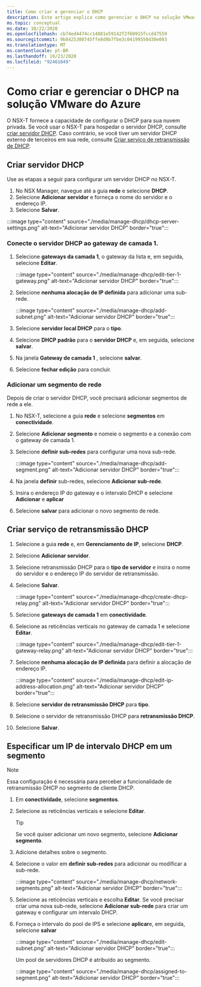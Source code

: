 ```yaml
---
title: Como criar e gerenciar o DHCP
description: Este artigo explica como gerenciar o DHCP na solução VMware do Azure.
ms.topic: conceptual
ms.date: 10/22/2020
ms.openlocfilehash: cb74ed4474cc14081e59142f2f60915fccd47559
ms.sourcegitcommit: 9b8425300745ffe8d9b7fbe3c04199550d30e003
ms.translationtype: MT
ms.contentlocale: pt-BR
ms.lasthandoff: 10/23/2020
ms.locfileid: "92461049"
---
```

# <a name="how-to-create-and-manage-dhcp-in-azure-vmware-solution"></a>Como criar e gerenciar o DHCP na solução VMware do Azure

O NSX-T fornece a capacidade de configurar o DHCP para sua nuvem privada. Se você usar o NSX-T para hospedar o servidor DHCP, consulte [criar servidor DHCP](#create-dhcp-server). Caso contrário, se você tiver um servidor DHCP externo de terceiros em sua rede, consulte [Criar serviço de retransmissão de DHCP](#create-dhcp-relay-service).

## <a name="create-dhcp-server"></a>Criar servidor DHCP

Use as etapas a seguir para configurar um servidor DHCP no NSX-T.

1. No NSX Manager, navegue até a guia **rede** e selecione **DHCP**. 
1. Selecione **Adicionar servidor** e forneça o nome do servidor e o endereço IP. 
1. Selecione **Salvar**.

:::image type="content" source="./media/manage-dhcp/dhcp-server-settings.png" alt-text="Adicionar servidor DHCP" border="true":::

### <a name="connect-dhcp-server-to-the-tier-1-gateway"></a>Conecte o servidor DHCP ao gateway de camada 1.

1. Selecione **gateways da camada 1**, o gateway da lista e, em seguida, selecione **Editar**.

   :::image type="content" source="./media/manage-dhcp/edit-tier-1-gateway.png" alt-text="Adicionar servidor DHCP" border="true":::

1. Selecione **nenhuma alocação de IP definida** para adicionar uma sub-rede.

   :::image type="content" source="./media/manage-dhcp/add-subnet.png" alt-text="Adicionar servidor DHCP" border="true":::

1. Selecione **servidor local DHCP** para o **tipo**. 
1. Selecione **DHCP padrão** para o **servidor DHCP** e, em seguida, selecione **salvar**.


1. Na janela **Gateway de camada 1** , selecione **salvar**. 
1. Selecione **fechar edição** para concluir.

### <a name="add-a-network-segment"></a>Adicionar um segmento de rede

Depois de criar o servidor DHCP, você precisará adicionar segmentos de rede a ele.

1. No NSX-T, selecione a guia **rede** e selecione **segmentos** em **conectividade**. 
1. Selecione **Adicionar segmento** e nomeie o segmento e a conexão com o gateway de camada 1. 
1. Selecione **definir sub-redes** para configurar uma nova sub-rede. 

   :::image type="content" source="./media/manage-dhcp/add-segment.png" alt-text="Adicionar servidor DHCP" border="true":::

1. Na janela **definir** sub-redes, selecione **Adicionar sub-rede**. 
1. Insira o endereço IP do gateway e o intervalo DHCP e selecione **Adicionar** e **aplicar**

1. Selecione **salvar** para adicionar o novo segmento de rede.

## <a name="create-dhcp-relay-service"></a>Criar serviço de retransmissão DHCP

1. Selecione a guia **rede** e, em **Gerenciamento de IP**, selecione **DHCP**. 
1. Selecione **Adicionar servidor**. 
1. Selecione retransmissão DHCP para o **tipo de servidor** e insira o nome do servidor e o endereço IP do servidor de retransmissão. 
1. Selecione **Salvar**.

   :::image type="content" source="./media/manage-dhcp/create-dhcp-relay.png" alt-text="Adicionar servidor DHCP" border="true":::

1. Selecione **gateways de camada 1** em **conectividade**. 
1. Selecione as reticências verticais no gateway de camada 1 e selecione **Editar**.

   :::image type="content" source="./media/manage-dhcp/edit-tier-1-gateway-relay.png" alt-text="Adicionar servidor DHCP" border="true":::

1. Selecione **nenhuma alocação de IP definida** para definir a alocação de endereço IP.

   :::image type="content" source="./media/manage-dhcp/edit-ip-address-allocation.png" alt-text="Adicionar servidor DHCP" border="true":::

1. Selecione **servidor de retransmissão DHCP** para **tipo**.
1. Selecione o servidor de retransmissão DHCP para **retransmissão DHCP**. 
1. Selecione **Salvar**.


## <a name="specify-a-dhcp-range-ip-on-a-segment"></a>Especificar um IP de intervalo DHCP em um segmento

> [!NOTE]
> Essa configuração é necessária para perceber a funcionalidade de retransmissão DHCP no segmento de cliente DHCP. 

1. Em **conectividade**, selecione **segmentos**. 
1. Selecione as reticências verticais e selecione **Editar**. 

   >[!TIP]
   >Se você quiser adicionar um novo segmento, selecione **Adicionar segmento**.

1. Adicione detalhes sobre o segmento. 
1. Selecione o valor em **definir sub-redes** para adicionar ou modificar a sub-rede.

   :::image type="content" source="./media/manage-dhcp/network-segments.png" alt-text="Adicionar servidor DHCP" border="true":::

1. Selecione as reticências verticais e escolha **Editar**. Se você precisar criar uma nova sub-rede, selecione **Adicionar sub-rede** para criar um gateway e configurar um intervalo DHCP. 
1. Forneça o intervalo do pool de IPS e selecione **aplicar**e, em seguida, selecione **salvar**

   :::image type="content" source="./media/manage-dhcp/edit-subnet.png" alt-text="Adicionar servidor DHCP" border="true":::

   Um pool de servidores DHCP é atribuído ao segmento.

   :::image type="content" source="./media/manage-dhcp/assigned-to-segment.png" alt-text="Adicionar servidor DHCP" border="true":::
